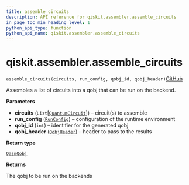 ```yaml
---
title: assemble_circuits
description: API reference for qiskit.assembler.assemble_circuits
in_page_toc_min_heading_level: 1
python_api_type: function
python_api_name: qiskit.assembler.assemble_circuits
---
```


# qiskit.assembler.assemble\_circuits

<span id="qiskit.assembler.assemble_circuits" />

`assemble_circuits(circuits, run_config, qobj_id, qobj_header)`[GitHub](https://github.com/qiskit/qiskit/tree/stable/0.20/qiskit/assembler/assemble_circuits.py "view source code")

Assembles a list of circuits into a qobj that can be run on the backend.

**Parameters**

*   **circuits** (`List`\[[`QuantumCircuit`](qiskit.circuit.QuantumCircuit "qiskit.circuit.quantumcircuit.QuantumCircuit")]) – circuit(s) to assemble
*   **run\_config** ([`RunConfig`](qiskit.assembler.RunConfig "qiskit.assembler.run_config.RunConfig")) – configuration of the runtime environment
*   **qobj\_id** (`int`) – identifier for the generated qobj
*   **qobj\_header** ([`QobjHeader`](qiskit.qobj.QobjHeader "qiskit.qobj.common.QobjHeader")) – header to pass to the results

**Return type**

[`QasmQobj`](qiskit.qobj.QasmQobj "qiskit.qobj.qasm_qobj.QasmQobj")

**Returns**

The qobj to be run on the backends

